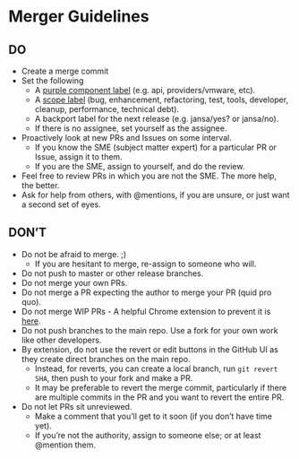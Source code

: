 # Merger Guidelines

## DO
* Create a merge commit
* Set the following
  * A [purple component label][1] (e.g. api, providers/vmware, etc).
  * A [scope label][1] (bug, enhancement, refactoring, test, tools, developer, cleanup, performance, technical debt).
  * A backport label for the next release (e.g. jansa/yes? or jansa/no).
  * If there is no assignee, set yourself as the assignee.
* Proactively look at new PRs and Issues on some interval.
  * If you know the SME (subject matter expert) for a particular PR or Issue, assign it to them.
  * If you are the SME, assign to yourself, and do the review.
* Feel free to review PRs in which you are not the SME.  The more help, the better.
* Ask for help from others, with @mentions, if you are unsure, or just want a second set of eyes.

## DON’T
* Do not be afraid to merge. ;)
  * If you are hesitant to merge, re-assign to someone who will.
* Do not push to master or other release branches.
* Do not merge your own PRs.
* Do not merge a PR expecting the author to merge your PR (quid pro quo).
* Do not merge WIP PRs - A helpful Chrome extension to prevent it is [here](https://chrome.google.com/webstore/detail/do-not-merge-wip-for-gith/nimelepbpejjlbmoobocpfnjhihnpked).
* Do not push branches to the main repo.  Use a fork for your own work like other developers.
* By extension, do not use the revert or edit buttons in the GitHub UI as they create direct branches on the main repo.
  * Instead, for reverts, you can create a local branch, run `git revert SHA`, then push to your fork and make a PR.
  * It may be preferable to revert the merge commit, particularly if there are multiple commits in the PR and you want to revert the entire PR.
* Do not let PRs sit unreviewed.
  * Make a comment that you’ll get to it soon (if you don’t have time yet).
  * If you’re not the authority, assign to someone else; or at least @mention them.

[1]: labels.md#about-the-label-colors
